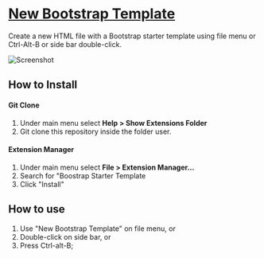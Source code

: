 # [New Bootstrap Template](https://github.com/JTruax/bootstrap-starter-template)

Create a new HTML file with a Bootstrap starter template using file menu or Ctrl-Alt-B or side bar double-click.

![Screenshot](http://justintruax.com/wp-content/uploads/2016/08/brackets-bootstrap-template.gif)

## How to Install

#### Git Clone

1. Under main menu select **Help > Show Extensions Folder**
2. Git clone this repository inside the folder user.

#### Extension Manager

1. Under main menu select **File > Extension Manager...**
2. Search for "Boostrap Starter Template
3. Click "Install"

## How to use

1. Use "New Bootstrap Template" on file menu, or
2. Double-click on side bar, or
3. Press Ctrl-alt-B;
